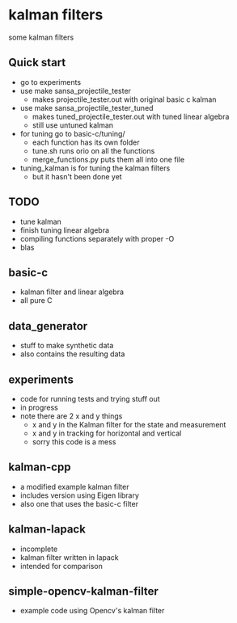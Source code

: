 # kalman filters
some kalman filters

## Quick start
  * go to experiments
  * use make sansa_projectile_tester
    * makes projectile_tester.out with original basic c kalman
  * use make sansa_projectile_tester_tuned
    * makes tuned_projectile_tester.out with tuned linear algebra
    * still use untuned kalman
  * for tuning go to basic-c/tuning/
    * each function has its own folder
    * tune.sh runs orio on all the functions
    * merge_functions.py puts them all into one file
  * tuning_kalman is for tuning the kalman filters
    * but it hasn't been done yet


## TODO
  * tune kalman
  * finish tuning linear algebra
  * compiling functions separately with proper -O
  * blas

## basic-c
  * kalman filter and linear algebra
  * all pure C

## data_generator
  * stuff to make synthetic data
  * also contains the resulting data

## experiments
  * code for running tests and trying stuff out
  * in progress
  * note there are 2 x and y things
    * x and y in the Kalman filter for the state and measurement
    * x and y in tracking for horizontal and vertical
    * sorry this code is a mess

## kalman-cpp
  * a modified example kalman filter
  * includes version using Eigen library
  * also one that uses the basic-c filter

## kalman-lapack
  * incomplete
  * kalman filter written in lapack
  * intended for comparison

## simple-opencv-kalman-filter
  * example code using Opencv's kalman filter

